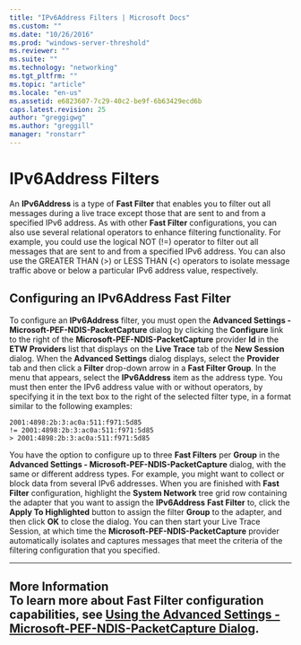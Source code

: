 ```yaml
---
title: "IPv6Address Filters | Microsoft Docs"
ms.custom: ""
ms.date: "10/26/2016"
ms.prod: "windows-server-threshold"
ms.reviewer: ""
ms.suite: ""
ms.technology: "networking"
ms.tgt_pltfrm: ""
ms.topic: "article"
ms.locale: "en-us"
ms.assetid: e6823607-7c29-40c2-be9f-6b63429ecd6b
caps.latest.revision: 25
author: "greggigwg"
ms.author: "greggill"
manager: "ronstarr"
---
```

# IPv6Address Filters
An **IPv6Address** is a type of **Fast Filter** that enables you to filter out all messages during a live trace except those that are sent to and from a specified IPv6 address. As with other **Fast Filter** configurations, you can also use several relational operators to enhance filtering functionality. For example, you could use the logical NOT (!=) operator to filter out all messages that are sent to and from a specified IPv6 address. You can also use the GREATER THAN (>) or LESS THAN (<) operators to isolate message traffic above or below a particular IPv6 address value, respectively.  
  
## Configuring an IPv6Address Fast Filter  
 To configure an **IPv6Address** filter, you must open the **Advanced Settings - Microsoft-PEF-NDIS-PacketCapture** dialog by clicking the **Configure** link to the right of the **Microsoft-PEF-NDIS-PacketCapture** provider **Id** in the **ETW Providers** list that displays on the **Live Trace** tab of the **New Session** dialog. When the **Advanced Settings** dialog displays, select the **Provider** tab and then click a **Filter** drop-down arrow in a **Fast Filter Group**. In the menu that appears, select the **IPv6Address** item as the address type. You must then enter the IPv6 address value with or without operators, by specifying it in the text box to the right of the selected filter type, in a format similar to the following examples:  
  
 `2001:4898:2b:3:ac0a:511:f971:5d85`   
 `!= 2001:4898:2b:3:ac0a:511:f971:5d85`   
 `> 2001:4898:2b:3:ac0a:511:f971:5d85`  
  
 You have the option to configure up to three **Fast Filters** per **Group** in the **Advanced Settings - Microsoft-PEF-NDIS-PacketCapture** dialog, with the same or different address types. For example, you might want to collect or block data from several IPv6 addresses. When you are finished with **Fast Filter** configuration, highlight the **System Network** tree grid row containing the adapter that you want to assign the **IPv6Address**  **Fast Filter** to, click the **Apply To Highlighted** button to assign the filter **Group** to the adapter, and then click **OK** to close the dialog. You can then start your Live Trace Session, at which time the **Microsoft-PEF-NDIS-PacketCapture** provider automatically isolates and captures messages that meet the criteria of the filtering configuration that you specified.  
  
---  
  
 **More Information**   
 **To learn more** about **Fast Filter** configuration capabilities, see [Using the Advanced Settings - Microsoft-PEF-NDIS-PacketCapture Dialog](using-the-advanced-settings-microsoft-pef-ndis-packetcapture-dialog.md).   
---